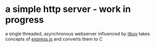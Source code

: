 # a simple http server - work in progress

a single threaded, asynchronous webserver influenced by [libuv](https://github.com/libuv/libuv)
takes concepts of [express.js](https://expressjs.com/) and converts them to C